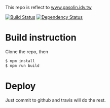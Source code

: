 This repo is reflect to www.gasolin.idv.tw

[![Build Status][travis-image]][travis-url] [![Dependency Status][daviddm-image]][daviddm-url]

Build instruction
====

Clone the repo, then

```sh
$ npm install
$ npm run build
```

Deploy
====

Just commit to github and travis will do the rest.

[travis-image]: https://travis-ci.org/gasolin/gasolin.github.io.png
[travis-url]: https://travis-ci.org/gasolin/gasolin.github.io
[daviddm-image]: https://david-dm.org/gasolin/gasolin.github.io/status.svg
[daviddm-url]: https://david-dm.org/gasolin/gasolin.github.io

